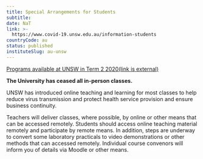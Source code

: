 ```yaml
---
title: Special Arrangements for Students
subtitle: 
date: NaT
link: >-
  https://www.covid-19.unsw.edu.au/information-students
countryCode: au
status: published
instituteSlug: au-unsw
---
```

[Programs available at UNSW in Term 2 2020(link is external)](https://www.unsw.edu.au/programs-term-2-2020) 

**The University has ceased all in-person classes.**

UNSW has introduced online teaching and learning for most classes to help reduce virus transmission and protect health service provision and ensure business continuity. 

Teachers will deliver classes, where possible, by online or other means that can be accessed remotely. Students should access online teaching material remotely and participate by remote means. In addition, steps are underway to convert some laboratory practicals to video demonstrations or other methods that can accessed remotely. Individual course convenors will inform you of details via Moodle or other means.
